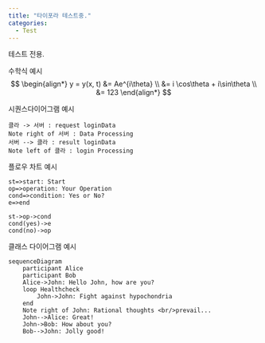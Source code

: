 ```yaml
---
title: "타이포라 테스트중."
categories:
  - Test
---
```

테스트 전용.



수학식 예시
$$
\begin{align*}
y = y(x, t) &= Ae^{i\theta} \\
            &= i \cos\theta + i\sin\theta \\
            &= 123
\end{align*}
$$


시퀀스다이어그램 예시

```sequence
클라 -> 서버 : request loginData
Note right of 서버 : Data Processing
서버 --> 클라 : result loginData
Note left of 클라 : login Processing
```



플로우 차트 예시

```flow
st=>start: Start
op=>operation: Your Operation
cond=>condition: Yes or No?
e=>end

st->op->cond
cond(yes)->e
cond(no)->op
```





클래스 다이어그램 예시

```mermaid
sequenceDiagram
    participant Alice
    participant Bob
    Alice->John: Hello John, how are you?
    loop Healthcheck
        John->John: Fight against hypochondria
    end
    Note right of John: Rational thoughts <br/>prevail...
    John-->Alice: Great!
    John->Bob: How about you?
    Bob-->John: Jolly good!
```

